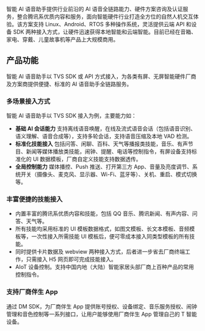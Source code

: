 智能 AI 语音助手提供行业前沿的 AI 语音全链路能力、硬件方案咨询及认证服务，整合腾讯系优质内容和服务，面向智能硬件行业打造全方位的自然人机交互体验。该方案支持 Linux、Android、RTOS 多种操作系统，灵活提供云端 API 和设备 SDK 两种接入方式，让硬件迅速获得本地智能和云端智能。目前已经在音箱、家电、穿戴、儿童故事机等产品上大规模商用。

## 产品功能
智能 AI 语音助手以 TVS SDK 或 API 方式接入，为各类有屏、无屏智能硬件厂商及方案商提供便捷、标准的 AI 语音助手全链路服务。

### 多场景接入方式
智能 AI 语音助手以 TVS SDK 接入为例，主要能力如：
- **基础 AI 会话能力**
支持离线语音唤醒，在线及流式语音会话（包括语音识别、语义理解、语音合成等），支持多轮会话，支持语音压缩及本地 VAD 检测。
- **标准化技能接入**
包括问答、闲聊、百科、天气等播报类技能，音乐、有声节目、新闻等媒体播放类技能，闹钟、提醒、电话等控制指令，有屏设备支持标准化的 UI 数据模板，厂商自定义技能支持数据透传。
-  **全局控制能力**
媒体播控、Push 推送、打开第三方 App、音量及亮度调节、系统开关（摄像头、麦克风、显示器、Wi-Fi、蓝牙等）、关机、重启、模式切换等。

### 丰富便捷的技能接入
- 内置丰富的腾讯系优质内容和技能，包括 QQ 音乐、腾讯新闻、有声内容、问答、天气等。
- 所有技能均采用标准的 UI 模板数据格式，如图文模板、长文本模板、音频模板等，一次性接入所需技能 UI 模板后，便可零成本接入同类型模板的所有技能。
- 同时提供卡片数据及 webview 两种接入方式，后者进一步省去厂商终端工作，只需接入 H5 网页即可完成技能接入。
- AIoT 设备控制。支持中国内地（大陆）智能家居头部厂商上百种产品的常用控制指令。

### 支持厂商伴生 App
通过 DM SDK，为厂商伴生 App 提供账号授权、设备绑定、音乐服务授权、闹钟管理和音色控制等一系列接口，让用户能够使用厂商伴生 App 管理自己的 T 智能设备。
